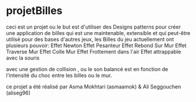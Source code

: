 # projetBilles

ceci est un projet ou le but est d'utiliser des Designs patterns pour créer une application de billes qui est une maintenable, extensible et qui peut-être utilisé pour des bases d'autres jeux,
les Billes du jeu actuellement ont plusieurs pouvoir: 
Effet Newton 
Effet Pesanteur
Effet Rebond Sur Mur
Effet Traverse Mur
Effet Colle Mur
Effet Frottement dans l'air
Effet attrappable avec la souris

avec une gestion de collision , ou le son balancé est en fonction de l'intensité du choc entre les billes ou le mur.

ce projet a été réalisé par Asma Mokhtari (asmaamok) & Ali Seggouchen (aliseg96)
